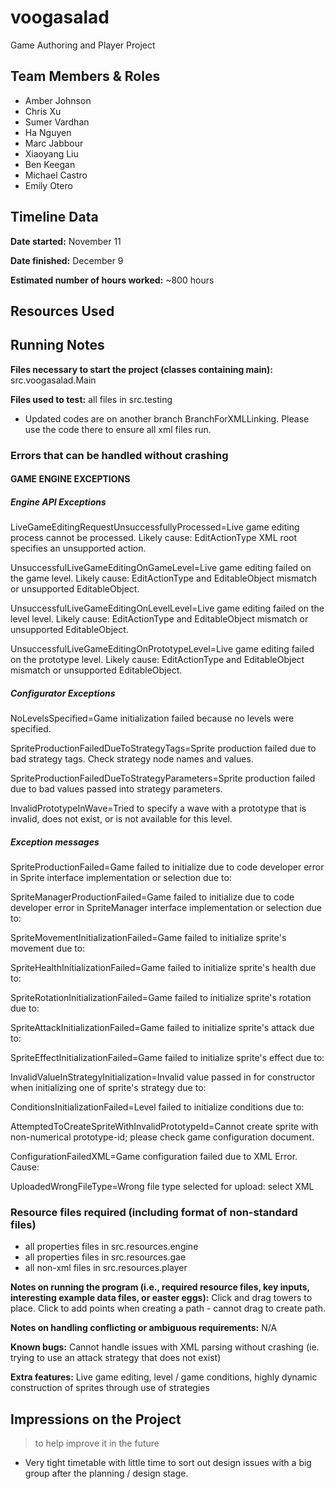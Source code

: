 # voogasalad

Game Authoring and Player Project

## Team Members & Roles
* Amber Johnson
* Chris Xu
* Sumer Vardhan
* Ha Nguyen
* Marc Jabbour
* Xiaoyang Liu
* Ben Keegan
* Michael Castro
* Emily Otero

## Timeline Data
**Date started:** November 11

**Date finished:** December 9

**Estimated number of hours worked:** ~800 hours

## Resources Used

## Running Notes
**Files necessary to start the project (classes containing main):** src.voogasalad.Main

**Files used to test:** all files in src.testing

* Updated codes are on another branch BranchForXMLLinking. Please use the code there to ensure all xml files run.
### Errors that can be handled without crashing
#### GAME ENGINE EXCEPTIONS

##### Engine API Exceptions
LiveGameEditingRequestUnsuccessfullyProcessed=Live game editing process cannot be processed. Likely cause: EditActionType XML root specifies an unsupported action.

UnsuccessfulLiveGameEditingOnGameLevel=Live game editing failed on the game level. Likely cause: EditActionType and EditableObject mismatch or unsupported EditableObject.

UnsuccessfulLiveGameEditingOnLevelLevel=Live game editing failed on the level level. Likely cause: EditActionType and EditableObject mismatch or unsupported EditableObject.

UnsuccessfulLiveGameEditingOnPrototypeLevel=Live game editing failed on the prototype level. Likely cause: EditActionType and EditableObject mismatch or unsupported EditableObject.

##### Configurator Exceptions
NoLevelsSpecified=Game initialization failed because no levels were specified.

SpriteProductionFailedDueToStrategyTags=Sprite production failed due to bad strategy tags. Check strategy node names and values.

SpriteProductionFailedDueToStrategyParameters=Sprite production failed due to bad values passed into strategy parameters.

InvalidPrototypeInWave=Tried to specify a wave with a prototype that is invalid, does not exist, or is not available for this level.

##### Exception messages

SpriteProductionFailed=Game failed to initialize due to code developer error in Sprite interface implementation or selection due to: 

SpriteManagerProductionFailed=Game failed to initialize due to code developer error in SpriteManager interface implementation or selection due to: 

SpriteMovementInitializationFailed=Game failed to initialize sprite's movement due to: 

SpriteHealthInitializationFailed=Game failed to initialize sprite's health due to:

SpriteRotationInitializationFailed=Game failed to initialize sprite's rotation due to:

SpriteAttackInitializationFailed=Game failed to initialize sprite's attack due to:

SpriteEffectInitializationFailed=Game failed to initialize sprite's effect due to:

InvalidValueInStrategyInitialization=Invalid value passed in for constructor when initializing one of sprite's strategy due to:

ConditionsInitializationFailed=Level failed to initialize conditions due to: 

AttemptedToCreateSpriteWithInvalidPrototypeId=Cannot create sprite with non-numerical prototype-id; please check game configuration document.

ConfigurationFailedXML=Game configuration failed due to XML Error. Cause: 

UploadedWrongFileType=Wrong file type selected for upload: select XML
### Resource files required (including format of non-standard files)
* all properties files in src.resources.engine
* all properties files in src.resources.gae
* all non-xml files in src.resources.player

**Notes on running the program (i.e., required resource files, key inputs, interesting example data files, or easter eggs):** Click and drag towers to place. Click to add points when creating a path - cannot drag to create path.

**Notes on handling conflicting or ambiguous requirements:** N/A

**Known bugs:** Cannot handle issues with XML parsing without crashing (ie. trying to use an attack strategy that does not exist)

**Extra features:** Live game editing, level / game conditions, highly dynamic construction of sprites through use of strategies 

## Impressions on the Project
> to help improve it in the future
* Very tight timetable with little time to sort out design issues with a big group after the planning / design stage.